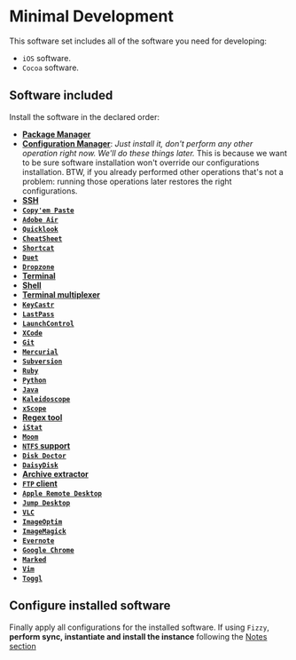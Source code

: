 # Minimal Development

This software set includes all of the software you need for developing:

* `iOS` software.
* `Cocoa` software.

## Software included

Install the software in the declared order:

* [**Package Manager**](../list/system/package_manager.md)
* [**Configuration Manager**](../list/system/configuration_manager.md): *Just install it, don't perform any other operation right now. We'll do these things later.* This is because we want to be sure software installation won't override our configurations installation. BTW, if you already performed other operations that's not a problem: running those operations later restores the right configurations.
* [**SSH**](../list/system/ssh.md)
* [**`Copy'em Paste`**](../list/system/copyempaste.md)
* [**`Adobe Air`**](../list/system/adobe_air.md)
* [**`Quicklook`**](../list/system/quicklook.md)
* [**`CheatSheet`**](../list/system/cheatsheet.md)
* [**`Shortcat`**](../list/system/shortcat.md)
* [**`Duet`**](../list/system/duet.md)
* [**`Dropzone`**](../list/system/dropzone.md)
* [**Terminal**](../list/system/terminal.md)
* [**Shell**](../list/system/shell.md)
* [**Terminal multiplexer**](../list/system/terminal_multiplexer.md)
* [**`KeyCastr`**](../list/system/keycastr.md)
* [**`LastPass`**](../list/system/lastpass.md)
* [**`LaunchControl`**](../list/system/launchcontrol.md)
* [**`XCode`**](../list/development/xcode.md)
* [**`Git`**](../list/development/git.md)
* [**`Mercurial`**](../list/development/mercurial.md)
* [**`Subversion`**](../list/development/subversion.md)
* [**`Ruby`**](../list/development/ruby.md)
* [**`Python`**](../list/development/python.md)
* [**`Java`**](../list/development/java.md)
* [**`Kaleidoscope`**](../list/development/kaleidoscope.md)
* [**`xScope`**](../list/development/xscope.md)
* [**Regex tool**](../list/development/regex_tool.md)
* [**`iStat`**](../list/sysinfo/istat.md)
* [**`Moom`**](../list/wm/moom.md)
* [**`NTFS` support**](../list/fs/ntfs_support.md)
* [**`Disk Doctor`**](../list/fs/disk_doctor.md)
* [**`DaisyDisk`**](../list/fs/daisydisk.md)
* [**Archive extractor**](../list/fs/archive_extractor.md)
* [**`FTP` client**](../list/fs/ftp_client.md)
* [**`Apple Remote Desktop`**](../list/network/apple_remote_desktop.md)
* [**`Jump Desktop`**](../list/network/jump_desktop.md)
* [**`VLC`**](../list/multimedia/vlc.md)
* [**`ImageOptim`**](../list/multimedia/imageoptim.md)
* [**`ImageMagick`**](../list/multimedia/imagemagick.md)
* [**`Evernote`**](../list/notes/evernote.md)
* [**`Google Chrome`**](../list/reference/google_chrome.md)
* [**`Marked`**](../list/reference/marked.md)
* [**`Vim`**](../list/editor/vim.md)
* [**`Toggl`**](../list/organize/toggl.md)

## Configure installed software

Finally apply all configurations for the installed software.
If using `Fizzy`, **perform sync, instantiate and install the instance** following the [Notes section](https://github.com/alem0lars/configs_book/blob/master/osx/configuration/software/list/system/configuration_manager.md#notes)
